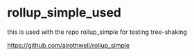 # rollup_simple_used

this is used with the repo rollup_simple for testing tree-shaking

https://github.com/ajrothwell/rollup_simple
